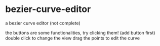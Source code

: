 # bezier-curve-editor
a bezier curve editor (not complete)

the buttons are some functionalities, try clicking them! (add button first)
double click to change the view
drag the points to edit the curve

